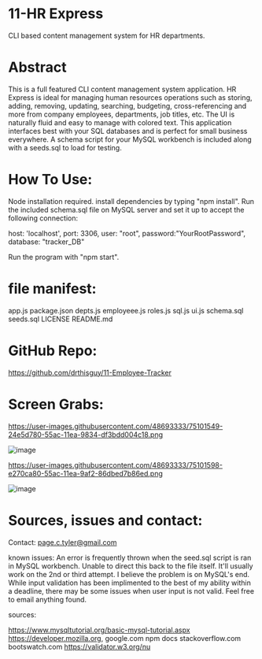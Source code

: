 # 11-HR Express
CLI based content management system for HR departments.

# Abstract

This is a full featured CLI content management system application. HR Express is ideal for managing human resources operations such as storing, adding, removing, updating, searching, budgeting, cross-referencing and more from company employees, departments, job titles, etc. The UI is naturally fluid and easy to manage with colored text. This application interfaces best with your SQL databases and is perfect for small business everywhere. A schema script for your MySQL workbench is included along with a seeds.sql to load for testing.

# How To Use:
Node installation required. install dependencies by typing "npm install".
Run the included schema.sql file on MySQL server and set it up to accept the following connection: 

host: 'localhost',
port: 3306,
user: "root",
password:"YourRootPassword",
database: "tracker_DB"

Run the program with "npm start".

# file manifest:

app.js
package.json
depts.js
employeee.js
roles.js
sql.js
ui.js
schema.sql
seeds.sql
LICENSE 
README.md 



# GitHub Repo:

https://github.com/drthisguy/11-Employee-Tracker


# Screen Grabs:
https://user-images.githubusercontent.com/48693333/75101549-24e5d780-55ac-11ea-9834-df3bdd004c18.png

![image](https://user-images.githubusercontent.com/48693333/75101549-24e5d780-55ac-11ea-9834-df3bdd004c18.png)

https://user-images.githubusercontent.com/48693333/75101598-e270ca80-55ac-11ea-9af2-86dbed7b86ed.png

![image](https://user-images.githubusercontent.com/48693333/75101598-e270ca80-55ac-11ea-9af2-86dbed7b86ed.png)

# Sources, issues and contact:

Contact: page.c.tyler@gmail.com

known issues:
An error is frequently thrown when the seed.sql script is ran in MySQL workbench.  Unable to direct this back to the file itself. It'll usually work on the 2nd or third attempt. I believe the problem is on MySQL's end.  
While input validation has been implimented to the best of my ability within a deadline, there may be some issues when user input is not valid.  Feel free to email anything found. 

sources:

https://www.mysqltutorial.org/basic-mysql-tutorial.aspx
https://developer.mozilla.org, 
google.com 
npm docs
stackoverflow.com
bootswatch.com
https://validator.w3.org/nu


